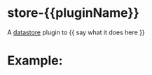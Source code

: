 store-{{pluginName}}
===========

A [datastore](https://github.com/bredele/datastore/) plugin to {{ say what it does here }}

Example:
===========

